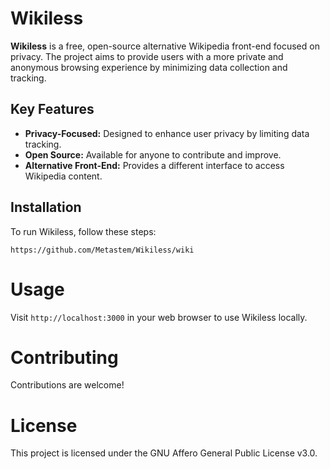 # Wikiless

**Wikiless** is a free, open-source alternative Wikipedia front-end focused on privacy. The project aims to provide users with a more private and anonymous browsing experience by minimizing data collection and tracking.

## Key Features
- **Privacy-Focused:** Designed to enhance user privacy by limiting data tracking.
- **Open Source:** Available for anyone to contribute and improve.
- **Alternative Front-End:** Provides a different interface to access Wikipedia content.

## Installation

To run Wikiless, follow these steps:

```
https://github.com/Metastem/Wikiless/wiki
```

# Usage

Visit ```http://localhost:3000``` in your web browser to use Wikiless locally.

# Contributing

Contributions are welcome! 

# License

This project is licensed under the GNU Affero General Public License v3.0.

